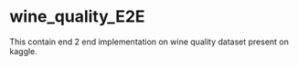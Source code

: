 # wine_quality_E2E
This contain end 2 end implementation on wine quality dataset present on kaggle.
